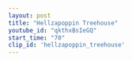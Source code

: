 ```yaml
---
layout: post
title: "Hellzapoppin Treehouse"
youtube_id: "qkthxBsIeGQ"
start_time: "70"
clip_id: 'hellzapoppin_treehouse'
---
```

